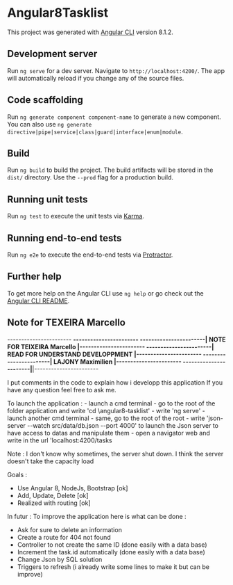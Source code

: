 # Angular8Tasklist

This project was generated with [Angular CLI](https://github.com/angular/angular-cli) version 8.1.2.

## Development server

Run `ng serve` for a dev server. Navigate to `http://localhost:4200/`. The app will automatically reload if you change any of the source files.

## Code scaffolding

Run `ng generate component component-name` to generate a new component. You can also use `ng generate directive|pipe|service|class|guard|interface|enum|module`.

## Build

Run `ng build` to build the project. The build artifacts will be stored in the `dist/` directory. Use the `--prod` flag for a production build.

## Running unit tests

Run `ng test` to execute the unit tests via [Karma](https://karma-runner.github.io).

## Running end-to-end tests

Run `ng e2e` to execute the end-to-end tests via [Protractor](http://www.protractortest.org/).

## Further help

To get more help on the Angular CLI use `ng help` or go check out the [Angular CLI README](https://github.com/angular/angular-cli/blob/master/README.md).

## Note for TEXEIRA Marcello
----------------------- ________________________________________________-----------------------
-----------------------|           NOTE FOR TEIXEIRA Marcello            |-----------------------
-----------------------|        READ FOR UNDERSTAND DEVELOPPMENT        |-----------------------
-----------------------|               LAJONY Maximilien                |-----------------------
-----------------------|________________________________________________|-----------------------

I put comments in the code to explain how i developp this application
If you have any question feel free to ask me.

To launch the application : 
    - launch a cmd terminal
    - go to the root of the folder application and write 'cd \angular8-tasklist'
    - write 'ng serve'
    - launch another cmd terminal
    - same, go to the root of the root
    - write 'json-server --watch src/data/db.json --port 4000' to launch the Json server to have access to datas and manipulate     them
    - open a navigator web and write in the url 'localhost:4200/tasks

Note : I don't know why sometimes, the server shut down. I think the server doesn't take the capacity load

Goals :
- Use Angular 8, NodeJs, Bootstrap [ok]
- Add, Update, Delete  [ok]
- Realized with routing [ok]


In futur :
To improve the application here is what can be done :
- Ask for sure to delete an information
- Create a route for 404 not found
- Controller to not create the same ID (done easily with a data base)
- Increment the task.id automatically (done easily with a data base)
- Change Json by SQL solution
- Triggers to refresh (i already write some lines to make it but can be improve)


